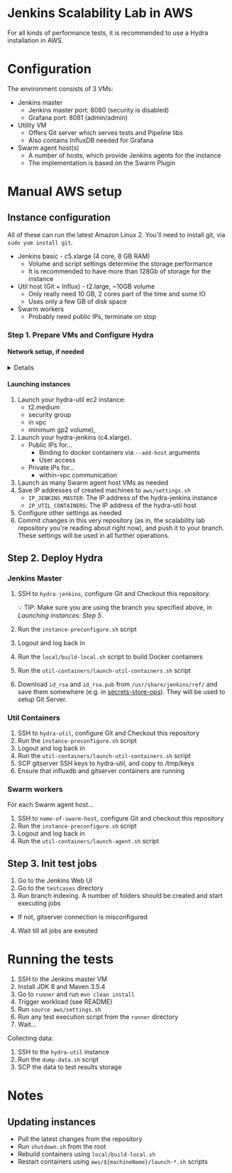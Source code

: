 # Jenkins Scalability Lab in AWS

For all kinds of performance tests,
it is recommended to use a Hydra installation in AWS.

# Configuration

The environment consists of 3 VMs:

* Jenkins master
  * Jenkins master port: 8080 (security is disabled)
  * Grafana port: 8081 (admin/admin)
* Utility VM
  * Offers Git server which serves tests and Pipeline libs
  * Also contains InfluxDB needed for Grafana
* Swarm agent host(s)
  * A number of hosts, which provide Jenkins agents for the instance
  * The implementation is based on the Swarm Plugin

# Manual AWS setup

## Instance configuration
All of these can run the latest Amazon Linux 2. You'll need to install git, via `sudo yum install git`.

* Jenkins basic - c5.xlarge (4 core, 8 GB RAM)
  * Volume and script settings determine the storage performance
  * It is recommended to have more than 128Gb of storage for the instance
* Util host (Git + Influx) - t2.large, ~10GB volume
  * Only really need 10 GB, 2 cores part of the time and some IO
  * Uses only a few GB of disk space
* Swarm workers
  * Probably need public IPs, terminate on stop

### Step 1. Prepare VMs and Configure Hydra

#### Network setup, if needed
<details>
1. Create VPC with IPv4 / IPv6 subnet

2. Create a Security ACL for VPC that allows:
    * Incoming: ALL TRAFFIC for the VPC subnet
    * Incoming: ALL TRAFFIC for your personal IP(s)
    * Outgoing to ALL (0.0.0.0/0 and ::/0)

3. Create security group for instances
    * Same as the security ACL

4. Create gateway for VPC to use

5. Add route for gateway
    * Add ::/0 and 0.0.0.0/0 routed to gateway (routes will automatically be created for within the subnet)
</details>

#### Launching instances

1. Launch your hydra-util ec2 instance:
    * t2.medium
    * security group
    * in vpc
    * minimum gp2 volume), 
2. Launch your hydra-jenkins (c4.xlarge). 
    * Public IPs for...
      * Binding to docker containers via `--add-host` arguments
      * User access
    * Private IPs for...
      * within-vpc communication
2. Launch as many Swarm agent host VMs as needed
3. Save IP addresses of created machines to `aws/settings.sh`
    * `IP_JENKINS_MASTER`: The IP address of the hydra-jenkins instance
    * `IP_UTIL_CONTAINERS`: The IP address of the hydra-util host
4. Configure other settings as needed
5. Commit changes in this very repository (as in, the scalability lab repository you're reading about right now), and push it to your branch. These settings will be used in all further operations.

## Step 2. Deploy Hydra

### Jenkins Master

1. SSH to `hydra-jenkins`, configure Git and Checkout this repository. 

    :bulb: TIP: Make sure you are using the branch you specified above, in _Launching instances: Step 5_.

2. Run the `instance-preconfigure.sh` script
3. Logout and log back in
4. Run the `local/build-local.sh` script to build Docker containers
5. Run the `util-containers/launch-util-containers.sh` script
6. Download `id_rsa` and `id_rsa.pub` from `/usr/share/jenkins/ref/` and save them somewhere
   (e.g. in [secrets-store-ops](https://github.com/cloudbees/secrets-store-ops)).
   They will be used to setup Git Server.

### Util Containers

1. SSH to `hydra-util`, configure Git and Checkout this repository
2. Run the `instance-preconfigure.sh` script
3. Logout and log back in
4. Run the `util-containers/launch-util-containers.sh` script
5. SCP gitserver SSH keys to hydra-util, and copy to /tmp/keys
6. Ensure that influxdb and gitserver containers are running

### Swarm workers

For each Swarm agent host...

1. SSH to `name-of-swarm-host`, configure Git and checkout this repository
2. Run the `instance-preconfigure.sh` script
3. Logout and log back in
4. Run the `util-containers/launch-agent.sh` script

## Step 3. Init test jobs

1. Go to the Jenkins Web UI
2. Go to the `testcases` directory
3. Run branch indexing. A number of folders should be created and start executing jobs
  * If not, gitserver connection is misconfigured
4. Wait till all jobs are exeuted

# Running the tests

1. SSH to the Jenkins master VM
2. Install JDK 8 and Maven 3.5.4
3. Go to `runner` and run `mvn clean install`
4. Trigger workload (see README)
5. Run `source aws/settings.sh`
6. Run any test execution script from the `runner` directory
7. Wait...

Collecting data:

1. SSH to the `hydra-util` instance
2. Run the `dump-data.sh` script
3. SCP the data to test results storage

# Notes

## Updating instances

* Pull the latest changes from the repository
* Run `shutdown.sh` from the root
* Rebuild containers using `local/build-local.sh`
* Restart containers using  `aws/${machineName}/launch-*.sh` scripts
